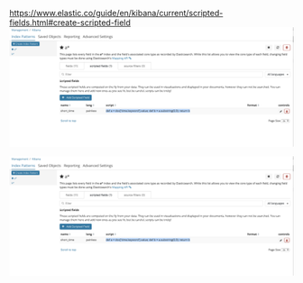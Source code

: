 
https://www.elastic.co/guide/en/kibana/current/scripted-fields.html#create-scripted-field
![image4](https://github.com/TomonoriSoejima/Tejun/blob/master/Kibana/scripted_field_kibana.png?raw=true "profiler")




![image4](https://github.com/TomonoriSoejima/Tejun/blob/master/Kibana/scripted_field_kibana.png?raw=true "profiler")
